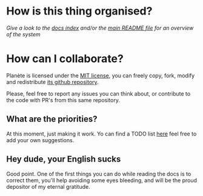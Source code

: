 # How is this thing organised?
*Give a look to the [docs index](../README.md) and/or the [main README file](../../README.md) for an overview of the system*

# How can I collaborate?
Planète is licensed under the [MIT license](../../LICENSE), you can freely copy, fork, modify and redistribute [its github repository](https://github.com/sieira/planete).

Please, feel free to report any issues you can think about, or contribute to the code with PR's from this same repository.

## What are the priorities?
At this moment, just making it work. Yo can find a TODO list [here](TODO.md) feel free to add your own suggestions.

## Hey dude, your English sucks
Good point. One of the first things you can do while reading the docs is to correct them, you'll help avoiding some eyes bleeding, and will be the proud depositor of my eternal gratitude.
